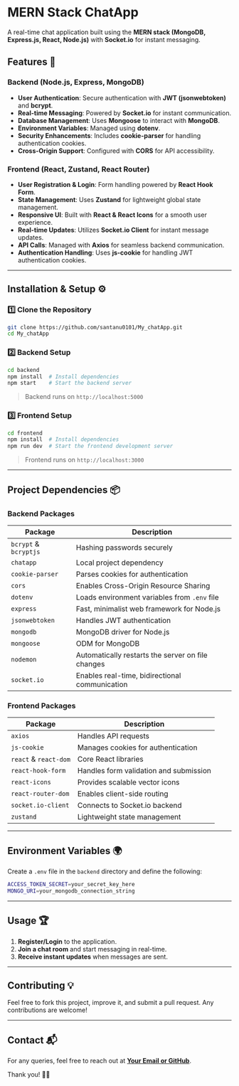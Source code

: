 # MERN Stack ChatApp

A real-time chat application built using the **MERN stack (MongoDB, Express.js, React, Node.js)** with **Socket.io** for instant messaging.

## Features 🚀

### Backend (Node.js, Express, MongoDB)
- **User Authentication**: Secure authentication with **JWT (jsonwebtoken)** and **bcrypt**.
- **Real-time Messaging**: Powered by **Socket.io** for instant communication.
- **Database Management**: Uses **Mongoose** to interact with **MongoDB**.
- **Environment Variables**: Managed using **dotenv**.
- **Security Enhancements**: Includes **cookie-parser** for handling authentication cookies.
- **Cross-Origin Support**: Configured with **CORS** for API accessibility.

### Frontend (React, Zustand, React Router)
- **User Registration & Login**: Form handling powered by **React Hook Form**.
- **State Management**: Uses **Zustand** for lightweight global state management.
- **Responsive UI**: Built with **React & React Icons** for a smooth user experience.
- **Real-time Updates**: Utilizes **Socket.io Client** for instant message updates.
- **API Calls**: Managed with **Axios** for seamless backend communication.
- **Authentication Handling**: Uses **js-cookie** for handling JWT authentication cookies.

---
## Installation & Setup ⚙️

### **1️⃣ Clone the Repository**
```sh
git clone https://github.com/santanu0101/My_chatApp.git
cd My_chatApp
```

### **2️⃣ Backend Setup**
```sh
cd backend
npm install  # Install dependencies
npm start    # Start the backend server
```
> Backend runs on `http://localhost:5000`

### **3️⃣ Frontend Setup**
```sh
cd frontend
npm install  # Install dependencies
npm run dev  # Start the frontend development server
```
> Frontend runs on `http://localhost:3000`

---
## Project Dependencies 📦

### **Backend Packages**
| Package           | Description |
|------------------|-------------|
| `bcrypt` & `bcryptjs` | Hashing passwords securely |
| `chatapp`        | Local project dependency |
| `cookie-parser`  | Parses cookies for authentication |
| `cors`           | Enables Cross-Origin Resource Sharing |
| `dotenv`         | Loads environment variables from `.env` file |
| `express`        | Fast, minimalist web framework for Node.js |
| `jsonwebtoken`   | Handles JWT authentication |
| `mongodb`        | MongoDB driver for Node.js |
| `mongoose`       | ODM for MongoDB |
| `nodemon`        | Automatically restarts the server on file changes |
| `socket.io`      | Enables real-time, bidirectional communication |

### **Frontend Packages**
| Package           | Description |
|------------------|-------------|
| `axios`          | Handles API requests |
| `js-cookie`      | Manages cookies for authentication |
| `react` & `react-dom` | Core React libraries |
| `react-hook-form` | Handles form validation and submission |
| `react-icons`    | Provides scalable vector icons |
| `react-router-dom` | Enables client-side routing |
| `socket.io-client` | Connects to Socket.io backend |
| `zustand`        | Lightweight state management |

---
## Environment Variables 🌍
Create a `.env` file in the `backend` directory and define the following:
```sh
ACCESS_TOKEN_SECRET=your_secret_key_here
MONGO_URI=your_mongodb_connection_string
```

---
## Usage 🏆
1. **Register/Login** to the application.
2. **Join a chat room** and start messaging in real-time.
3. **Receive instant updates** when messages are sent.

---
## Contributing 💡
Feel free to fork this project, improve it, and submit a pull request. Any contributions are welcome!

---
## Contact 📬
For any queries, feel free to reach out at **[Your Email or GitHub](https://github.com/santanu0101)**.

Thank you! 🚀🎉

